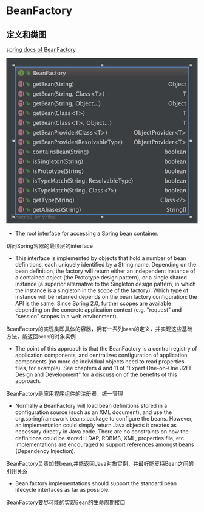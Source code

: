 # BeanFactory

## 定义和类图

<a href='https://docs.spring.io/spring-framework/docs/current/javadoc-api/org/springframework/beans/factory/BeanFactory.html'>spring docs of BeanFactory</a>

![](../../imgs/BeanFactory.png)

* The root interface for accessing a Spring bean container.

访问Spring容器的最顶层的interface

* This interface is implemented by objects that hold a number of bean definitions, each uniquely identified by a String name. Depending on the bean definition, the factory will return either an independent instance of a contained object (the Prototype design pattern), or a single shared instance (a superior alternative to the Singleton design pattern, in which the instance is a singleton in the scope of the factory). Which type of instance will be returned depends on the bean factory configuration: the API is the same. Since Spring 2.0, further scopes are available depending on the concrete application context (e.g. "request" and "session" scopes in a web environment).

BeanFactory的实现类即具体的容器，拥有一系列`bean`的定义，并实现这些基础方法，能返回`bean`的对象实例

* The point of this approach is that the BeanFactory is a central registry of application components, and centralizes configuration of application components (no more do individual objects need to read properties files, for example). See chapters 4 and 11 of "Expert One-on-One J2EE Design and Development" for a discussion of the benefits of this approach.

BeanFactory是应用程序组件的注册器，统一管理

* Normally a BeanFactory will load bean definitions stored in a configuration source (such as an XML document), and use the org.springframework.beans package to configure the beans. However, an implementation could simply return Java objects it creates as necessary directly in Java code. There are no constraints on how the definitions could be stored: LDAP, RDBMS, XML, properties file, etc. Implementations are encouraged to support references amongst beans (Dependency Injection).

BeanFactory负责加载bean,并能返回Java对象实例，并最好能支持Bean之间的引用关系

* Bean factory implementations should support the standard bean lifecycle interfaces as far as possible.

BeanFactory要尽可能的实现Bean的生命周期接口
